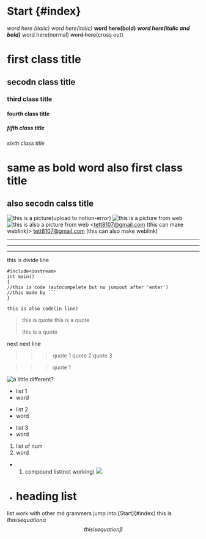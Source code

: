 # Start {#index}
*word here (italic)*
_word here(italic)_
**word here(bold)**
***word here(italic and bold)***
word here(normal)
~~word here~~(cross out)
# first class title
## secodn class title
### third class title
#### fourth class title
##### fifth class title
###### sixth class title
**same as bold word** 
also first class title
==============
also secodn calss title
------------


![this is a picture(upload to notion-error)](/img/picture.png "title")
![this is a picture from web](https://www.google.com/url?sa=i&url=https%3A%2F%2Fgb.123rf.com%2F&psig=AOvVaw2A5XX2tXCzwnY0UnCKPDUP&ust=1733806667992000&source=images&cd=vfe&opi=89978449&ved=0CBQQjRxqFwoTCLjW96XzmYoDFQAAAAAdAAAAABAE)
![this is also a picture from web](http://pic.downcc.com/upload2015-9/2015923174024.png)
<tett8107@gmail.com (this can make weblink)>
tett8107@gmail.com (this can also make weblink)
***
---
_____
this is divide line
```
#include<iostream>
int main()
{
//this is code (autocompelete but no jumpout after 'enter')
//this made by ```
}
```
`this is also code(in line)`

> this is quote
> this is a quote
> 
> this is a quote

next next line

>>>quote 1
>> quote 2
> quote 3

>>>quote 1

![a little different?](https://i-blog.csdnimg.cn/blog_migrate/d7d86d01ca1e9e31ee789f1743b77aba.png)
- list 1
- word
* list 2
* word
+ list 3
+ word
1. list of num
2. word

- 1. compound list(not working)
![](https://i-blog.csdnimg.cn/blog_migrate/d0033eaa199e6a3d54a139fa27d74c61.png)
- # heading list
list work with other md grammers
jump into [Start]{#index}
this is $this is equation \alpha$
$$this is equation \beta$$

